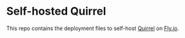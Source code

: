 # Self-hosted Quirrel

This repo contains the deployment files to self-host [Quirrel](https://quirrel.dev) on [Fly.io](https://fly.io).
